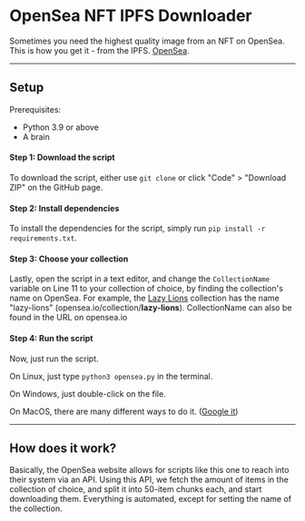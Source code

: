 # OpenSea NFT IPFS Downloader

Sometimes you need the highest quality image from an NFT on OpenSea. This is how you get it - from the IPFS. [OpenSea](https://opensea.io).

---

## Setup

Prerequisites:

- Python 3.9 or above
- A brain

#### Step 1: Download the script

To download the script, either use `git clone` or click "Code" > "Download ZIP" on the GitHub page.

#### Step 2: Install dependencies

To install the dependencies for the script, simply run `pip install -r requirements.txt`.

#### Step 3: Choose your collection

Lastly, open the script in a text editor, and change the `CollectionName` variable on Line 11 to your collection of choice, by finding the collection's name on OpenSea. For example, the [Lazy Lions](https://opensea.io/collection/lazy-lions) collection has the name "lazy-lions" (opensea.io/collection/**lazy-lions**). CollectionName can also be found in the URL on opensea.io

#### Step 4: Run the script

Now, just run the script.

On Linux, just type `python3 opensea.py` in the terminal.

On Windows, just double-click on the file.

On MacOS, there are many different ways to do it. ([Google it](https://google.com/?q=how+to+open+python+script+on+macos))

---

## How does it work?

Basically, the OpenSea website allows for scripts like this one to reach into their system via an API. Using this API, we fetch the amount of items in the collection of choice, and split it into 50-item chunks each, and start downloading them. Everything is automated, except for setting the name of the collection.
